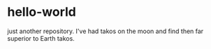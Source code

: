 # hello-world
just another repository.
I've had takos on the moon and find then far superior to Earth takos.
